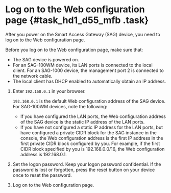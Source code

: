 # Log on to the Web configuration page {#task_hd1_d55_mfb .task}

After you power on the Smart Access Gateway \(SAG\) device, you need to log on to the Web configuration page.

Before you log on to the Web configuration page, make sure that:

-   The SAG device is powered on.
-   For an SAG-100WM device, its LAN ports is connected to the local client. For an SAG-1000 device, the management port 2 is connected to the network cable.
-   The local client has DHCP enabled to automatically obtain an IP address.

1.  Enter `192.168.0.1` in your browser. 

    `192.168.0.1` is the default Web configuration address of the SAG device. For SAG-100WM devices, note the following:

    -   If you have configured the LAN ports, the Web configuration address of the SAG device is the static IP address of the LAN ports.
    -   If you have not configured a static IP address for the LAN ports, but have configured a private CIDR block for the SAG instance in the console, the Web configuration address is the first IP address in the first private CIDR block configured by you. For example, if the first CIDR block specified by you is 192.168.0.0/16, the Web configuration address is 192.168.0.1.
2.  Set the logon password. Keep your logon password confidential. If the password is lost or forgotten, press the reset button on your device once to reset the password.
3.  Log on to the Web configuration page.

